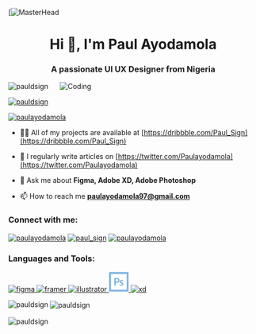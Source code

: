 [![MasterHead](https://cdn.dribbble.com/users/1106204/screenshots/7063847/media/dc64a6ac0e324de8aaceec810846fff7.gif)
<h1 align="center">Hi 👋, I'm Paul Ayodamola</h1>
<h3 align="center">A passionate UI UX Designer from Nigeria</h3>
<img align="right" alt="Coding" width="400" src="https://miro.medium.com/v2/resize:fit:786/format:webp/1*9BrpVqQkpXGPP4fLcrk5Dw.gif">

<p align="left"> <img src="https://komarev.com/ghpvc/?username=pauldsign&label=Profile%20views&color=0e75b6&style=flat" alt="pauldsign" /> </p>

<p align="left"> <a href="https://github.com/ryo-ma/github-profile-trophy"><img src="https://github-profile-trophy.vercel.app/?username=pauldsign" alt="pauldsign" /></a> </p>

<p align="left"> <a href="https://twitter.com/paulayodamola" target="blank"><img src="https://img.shields.io/twitter/follow/paulayodamola?logo=twitter&style=for-the-badge" alt="paulayodamola" /></a> </p>

- 👨‍💻 All of my projects are available at [https://dribbble.com/Paul_Sign](https://dribbble.com/Paul_Sign)

- 📝 I regularly write articles on [https://twitter.com/Paulayodamola](https://twitter.com/Paulayodamola)

- 💬 Ask me about **Figma, Adobe XD, Adobe Photoshop**

- 📫 How to reach me **paulayodamola97@gmail.com**

<h3 align="left">Connect with me:</h3>
<p align="left">
<a href="https://twitter.com/paulayodamola" target="blank"><img align="center" src="https://raw.githubusercontent.com/rahuldkjain/github-profile-readme-generator/master/src/images/icons/Social/twitter.svg" alt="paulayodamola" height="30" width="40" /></a>
<a href="https://dribbble.com/paul_sign" target="blank"><img align="center" src="https://raw.githubusercontent.com/rahuldkjain/github-profile-readme-generator/master/src/images/icons/Social/dribbble.svg" alt="paul_sign" height="30" width="40" /></a>
<a href="https://www.behance.net/paulayodamola" target="blank"><img align="center" src="https://raw.githubusercontent.com/rahuldkjain/github-profile-readme-generator/master/src/images/icons/Social/behance.svg" alt="paulayodamola" height="30" width="40" /></a>
</p>

<h3 align="left">Languages and Tools:</h3>
<p align="left"> <a href="https://www.figma.com/" target="_blank" rel="noreferrer"> <img src="https://www.vectorlogo.zone/logos/figma/figma-icon.svg" alt="figma" width="40" height="40"/> </a> <a href="https://www.framer.com/" target="_blank" rel="noreferrer"> <img src="https://www.vectorlogo.zone/logos/framer/framer-icon.svg" alt="framer" width="40" height="40"/> </a> <a href="https://www.adobe.com/in/products/illustrator.html" target="_blank" rel="noreferrer"> <img src="https://www.vectorlogo.zone/logos/adobe_illustrator/adobe_illustrator-icon.svg" alt="illustrator" width="40" height="40"/> </a> <a href="https://www.photoshop.com/en" target="_blank" rel="noreferrer"> <img src="https://raw.githubusercontent.com/devicons/devicon/master/icons/photoshop/photoshop-line.svg" alt="photoshop" width="40" height="40"/> </a> <a href="https://www.adobe.com/products/xd.html" target="_blank" rel="noreferrer"> <img src="https://cdn.worldvectorlogo.com/logos/adobe-xd.svg" alt="xd" width="40" height="40"/> </a> </p>

<p><img align="left" src="https://github-readme-stats.vercel.app/api/top-langs?username=pauldsign&show_icons=true&locale=en&layout=compact" alt="pauldsign" /></p>

<p>&nbsp;<img align="center" src="https://github-readme-stats.vercel.app/api?username=pauldsign&show_icons=true&locale=en" alt="pauldsign" /></p>

<p><img align="center" src="https://github-readme-streak-stats.herokuapp.com/?user=pauldsign&" alt="pauldsign" /></p>
